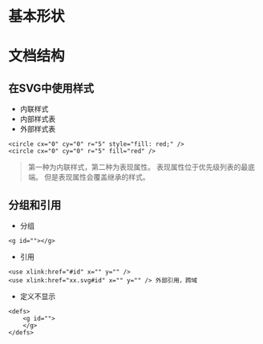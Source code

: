 # 基本形状

# 文档结构
## 在SVG中使用样式
- 内联样式
- 内部样式表
- 外部样式表

```
<circle cx="0" cy="0" r="5" style="fill: red;" />
<circle cx="0" cy="0" r="5" fill="red" />
```

> 第一种为内联样式，第二种为表现属性。
> 表现属性位于优先级列表的最底端。
> 但是表现属性会覆盖继承的样式。

## 分组和引用
- 分组

```
<g id=""></g>
```

- 引用

```
<use xlink:href="#id" x="" y="" />
<use xlink:href="xx.svg#id" x="" y="" /> 外部引用，跨域
```

- 定义不显示

```
<defs>
    <g id="">
    </g>
</defs>
```